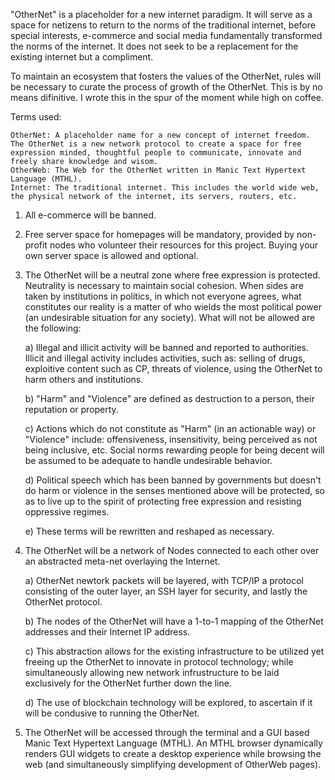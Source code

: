 "OtherNet" is a placeholder for a new internet paradigm. It will serve as a space for netizens to return to the norms of the traditional internet, before special interests, e-commerce and social media fundamentally transformed the norms of the internet. It does not seek to be a replacement for the existing internet but a compliment.

To maintain an ecosystem that fosters the values of the OtherNet, rules will be necessary to curate the process of growth of the OtherNet. This is by no means difinitive. I wrote this in the spur of the moment while high on coffee.

Terms used:

    OtherNet: A placeholder name for a new concept of internet freedom. The OtherNet is a new network protocol to create a space for free expression minded, thoughtful people to communicate, innovate and freely share knowledge and wisom.
    OtherWeb: The Web for the OtherNet written in Manic Text Hypertext Language (MTHL).
    Internet: The traditional internet. This includes the world wide web, the physical network of the internet, its servers, routers, etc.

1. All e-commerce will be banned.
2. Free server space for homepages will be mandatory, provided by non-profit nodes who volunteer their resources for this project. Buying your own server space is allowed and optional.
3. The OtherNet will be a neutral zone where free expression is protected. Neutrality is necessary to maintain social cohesion. When sides are taken by institutions in politics, in which not everyone agrees, what constitutes our reality is a matter of who wields the most political power (an undesirable situation for any society). What will not be allowed are the following:
 
    a) Illegal and illicit activity will be banned and reported to authorities. Illicit and illegal activity includes activities, such as: selling of drugs, exploitive content such as CP, threats of violence, using the OtherNet to harm others and institutions.
 
    b) "Harm" and "Violence" are defined as destruction to a person, their reputation or property.
 
    c) Actions which do not constitute as "Harm" (in an actionable way) or "Violence" include: offensiveness, insensitivity, being perceived as not being inclusive, etc. Social norms rewarding people for being decent will be assumed to be adequate to handle undesirable behavior.
 
    d) Political speech which has been banned by governments but doesn't do harm or violence in the senses mentioned above will be protected, so as to live up to the spirit of protecting free expression and resisting oppressive regimes.
 
    e) These terms will be rewritten and reshaped as necessary.

4. The OtherNet will be a network of Nodes connected to each other over an abstracted meta-net overlaying the Internet.

    a) OtherNet newtork packets will be layered, with TCP/IP a protocol consisting of the outer layer, an SSH layer for security, and lastly the OtherNet protocol.

    b) The nodes of the OtherNet will have a 1-to-1 mapping of the OtherNet addresses and their Internet IP address.

    c) This abstraction allows for the existing infrastructure to be utilized yet freeing up the OtherNet to innovate in protocol technology; while simultaneously allowing new network infrustructure to be laid exclusively for the OtherNet further down the line.

    d) The use of blockchain technology will be explored, to ascertain if it will be condusive to running the OtherNet.

5. The OtherNet will be accessed through the terminal and a GUI based Manic Text Hypertext Language (MTHL). An MTHL browser dynamically renders GUI widgets to create a desktop experience while browsing the web (and simultaneously simplifying development of OtherWeb pages).